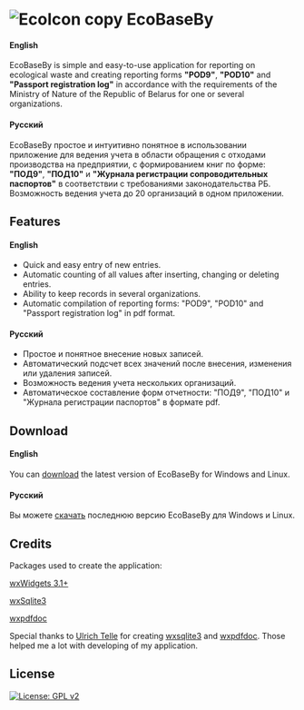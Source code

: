 ![EcoIcon copy](https://user-images.githubusercontent.com/80005407/144196353-a12ff848-2947-4262-92cc-6bfb220270c8.png) EcoBaseBy
========================
#### English
EcoBaseBy is simple and easy-to-use application for reporting on ecological waste and creating reporting forms **"POD9"**, **"POD10"** and **"Passport registration log"** in accordance with the requirements of the Ministry of Nature of the Republic of Belarus for one or several organizations.

#### Русский
EcoBaseBy простое и интуитивно понятное в использовании приложение для ведения учета в области обращения с отходами производства на предприятии, с формированием книг по форме: **"ПОД9"**, **"ПОД10"** и **"Журнала регистрации сопроводительных паспортов"** в соответствии с требованиями законодательства РБ. Возможность ведения учета до 20 организаций в одном приложении.
## Features
#### English
 * Quick and easy entry of new entries.
 * Automatic counting of all values after inserting, changing or deleting entries.
 * Ability to keep records in several organizations.
 * Automatic compilation of reporting forms: "POD9", "POD10" and "Passport registration log" in pdf format.
#### Русский
 * Простое и понятное внесение новых записей.
 * Автоматический подсчет всех значений после внесения, изменения или удаления записей.
 * Возможность ведения учета нескольких организаций.
 * Автоматическое составление форм отчетности: "ПОД9", "ПОД10" и "Журнала регистрации паспортов" в формате pdf.
## Download
#### English
You can [download](https://github.com/ioki9/EcoBaseBy/releases) the latest version of EcoBaseBy for Windows and Linux.
#### Русский
Вы можете [скачать](https://github.com/ioki9/EcoBaseBy/releases) последнюю версию EcoBaseBy для Windows и Linux.
## Credits
Packages used to create the application:

[wxWidgets 3.1+](http://wxwidgets.org/)

[wxSqlite3](https://github.com/utelle/wxsqlite3)

[wxpdfdoc](https://github.com/utelle/wxpdfdoc)

Special thanks to [Ulrich Telle](https://github.com/utelle/) for creating [wxsqlite3](https://github.com/utelle/wxsqlite3) and [wxpdfdoc](https://github.com/utelle/wxpdfdoc). Those helped me a lot with developing of my application.

## License
[![License: GPL v2](https://img.shields.io/badge/License-GPL_v2-blue.svg)](https://www.gnu.org/licenses/old-licenses/gpl-2.0.en.html)
